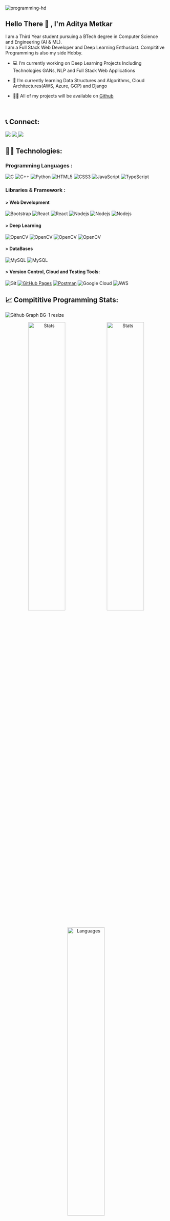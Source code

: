 
![programming-hd](https://github.com/AdityaMetkar/AdityaMetkar/assets/133694021/43bb565e-6061-4071-99a5-7e0ca9843d78)
## Hello There :wave: , I'm Aditya Metkar 


I am a Third Year student pursuing a BTech degree in Computer Science and Engineering (AI & ML). <br>
I am a Full Stack Web Developer and Deep Learning Enthusiast. Compititive Programming is also my side Hobby.


- :computer: I’m currently working on Deep Learning Projects Including Technologies GANs, NLP and Full Stack Web Applications
  
- :pencil: I’m currently learning Data Structures and Algorithms, Cloud Architectures(AWS, Azure, GCP) and Django

- 👨‍💻 All of my projects will be available on [Github](https://github.com/AdityaMetkar)
<br>

## 📞 Connect:
<span>
  <img src="https://img.shields.io/badge/adityasm1410@gmail.com-orange?style=for-the-badge&logo=Gmail&logoColor=white" />
</span>
<a href="https://www.linkedin.com/in/aditya-metkar/">
  <img src="https://img.shields.io/badge/Aditya Metkar-blue?style=for-the-badge&logo=Linkedin&logoColor=white" />
</a>
<a href="https://github.com/AdityaMetkar">
  <img src="https://img.shields.io/badge/-Portfolio-black?style=for-the-badge&logo=Github&logoColor=white" />
</a><br>

## 👨‍💻 Technologies:

### Programming Languages :
![C](https://img.shields.io/badge/-C-E34F26?style=for-the-badge&logo=c&logoColor=white)
![C++](https://img.shields.io/badge/-C++-00599C?style=for-the-badge&logo=cplusplus)
![Python](https://img.shields.io/badge/-Python-black?style=for-the-badge&logo=python&logoColor=white)
![HTML5](https://img.shields.io/badge/-HTML5-E34F26?style=for-the-badge&logo=html5&logoColor=white)
![CSS3](https://img.shields.io/badge/-CSS3-E34A86?style=for-the-badge&logo=css3)
![JavaScript](https://img.shields.io/badge/-JavaScript-black?style=for-the-badge&logo=javascript)
![TypeScript](https://img.shields.io/badge/-TypeScript-007ACC?style=for-the-badge&logo=typescript&logoColor=white)

### Libraries & Framework :
#### > Web Development
![Bootstrap](https://img.shields.io/badge/-Bootstrap-563D7C?style=for-the-badge&logo=bootstrap&logoColor=white)
![React](https://img.shields.io/badge/-React-black?style=for-the-badge&logo=react)
![React](https://img.shields.io/badge/-Redux-orange?style=for-the-badge&logo=redux)
![Nodejs](https://img.shields.io/badge/-Nodejs-black?style=for-the-badge&logo=Node.js)
![Nodejs](https://img.shields.io/badge/-flask-black?style=for-the-badge&logo=flask)
![Nodejs](https://img.shields.io/badge/-Django-green?style=for-the-badge&logo=django)

#### > Deep Learning
![OpenCV](https://img.shields.io/badge/-OpenCV-5C3EE8?style=for-the-badge&logo=OpenCV)
![OpenCV](https://img.shields.io/badge/-Tensorflow-blue?style=for-the-badge&logo=tensorflow)
![OpenCV](https://img.shields.io/badge/-Keras-5C3EE8?style=for-the-badge&logo=keras)
![OpenCV](https://img.shields.io/badge/-Pytorch-black?style=for-the-badge&logo=pytorch)

#### > DataBases
![MySQL](https://img.shields.io/badge/-MySQL-E34F26?style=for-the-badge&logo=mysql&logoColor=white)
![MySQL](https://img.shields.io/badge/-Mongodb-darkgreen?style=for-the-badge&logo=mongodb&logoColor=white)

#### > Version Control, Cloud and Testing Tools:

![Git](https://img.shields.io/badge/-Git-black?style=for-the-badge&logo=git)
<a href="#"><img alt="GitHub Pages" src="https://img.shields.io/badge/GitHub%20Pages-%23327FC7.svg?style=for-the-badge&logo=github&logoColor=white"></a>
<a href="#"><img alt="Postman" src="https://img.shields.io/badge/Postman-FF6C37?style=for-the-badge&logo=postman&logoColor=white"></a>
![Google Cloud](https://img.shields.io/badge/Google%20Cloud-black?style=for-the-badge&logo=google-cloud)
![AWS](https://img.shields.io/badge/AWS-black?style=for-the-badge&logo=amazonaws&logoColor=yellow)

## 📈 Compititive Programming Stats:

![Github Graph BG-1 resize](https://github.com/AdityaMetkar/AdityaMetkar/assets/133694021/e7b08720-37e6-48d0-82ec-49b7a55b1cf9)

<p align="center"> 
  <img width="48%" src="https://leetcard.jacoblin.cool/adityasm1410?theme=dark&font=Karma&ext=contest" alt="Stats"/>
  <img width="48%" src="https://codeforces-readme-stats.vercel.app/api/card?username=Aditya_Metkar" alt="Stats" />
</p>
<p align="center"> 
  <img width="48%" src="https://github-readme-stats.vercel.app/api/top-langs?username=AdityaMetkar&show_icons=true&bg_color=30,e96443,904e95&title_color=fff&text_color=fff&locale=en&layout=compact" alt="Languages" />
</p>
